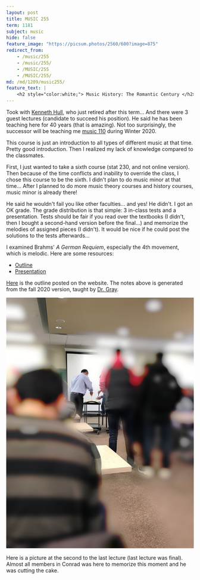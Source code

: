 ```yaml
---
layout: post
title: MUSIC 255
term: 1181
subject: music
hide: false
feature_image: "https://picsum.photos/2560/600?image=875"
redirect_from:
    - /music/255
    - /music/255/
    - /MUSIC/255
    - /MUSIC/255/
md: /md/1209/music255/
feature_text: |
    <h2 style="color:white;"> Music History: The Romantic Century </h2>
---
```


Took with [Kenneth Hull](https://uwaterloo.ca/grebel/people-profiles/kenneth-hull), who just retired after this term... And there were 3 guest lectures (candidate to succeed his position). He said he has been teaching here for 40 years (that is amazing). Not too surprisingly, the successor will be teaching me [music 110](/20-01/MUSIC110/) during Winter 2020.

This course is just an introduction to all types of different music at that time. Pretty good introduction. Then I realized my lack of knowledge compared to the classmates.

First, I just wanted to take a sixth course (stat 230, and not online version). Then because of the time conflicts and inability to override the class, I chose this course to be the sixth. I didn't plan to do music minor at that time... After I planned to do more music theory courses and history courses, music minor is already there!

He said he wouldn't fail you like other faculties... and yes! He didn't. I got an OK grade. The grade distribution is that simple: 3 in-class tests and a presentation. Tests should be fair if you read over the textbooks (I didn't, then I bought a second-hand version before the final...) and memorize the melodies of assigned pieces (I didn't). It would be nice if he could post the solutions to the tests afterwards...

I examined Brahms' *A German Requiem*, especially the 4th movement, which is melodic. Here are some resources:
- [Outline](/pdfs/1181/music255/outline.pdf)
- [Presentation](/pdfs/1181/music255/post.pdf)

[Here](https://uwaterloo.ca/music/sites/ca.music/files/uploads/files/mus_255_w18_-_k._hull_-_accessible.pdf) is the outline posted on the website. The notes above is generated from the fall 2020 version, taught by [Dr. Gray](https://uwaterloo.ca/grebel/people-profiles/laura-j-gray).


![K. Hull](\pics\k_hull.JPG)

Here is a picture at the second to the last lecture (last lecture was final). Almost all members in Conrad was here to memorize this moment and he was cutting the cake.
